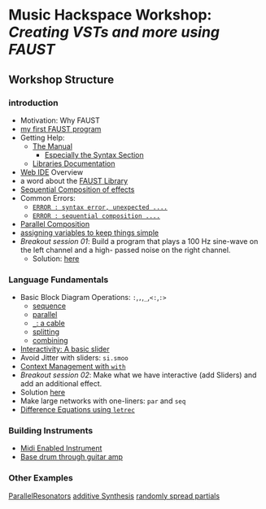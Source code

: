 # Music Hackspace Workshop: *Creating VSTs and more using FAUST*


## Workshop Structure

### introduction

- Motivation: Why FAUST
- [my first FAUST program](DSP/noise.dsp)
- Getting Help:
  - [The Manual](https://faustdoc.grame.fr/manual/introduction/)
    - [Especially the Syntax Section](https://faustdoc.grame.fr/manual/syntax)
  - [Libraries Documentation](https://faustlibraries.grame.fr/)
- [Web IDE](https://faustide.grame.fr/) Overview
- a word about the [FAUST Library](https://github.com/grame-cncm/faustlibraries)
- [Sequential Composition of effects](DSP/sequential01.dsp)
- Common Errors:
  - [`ERROR : syntax error, unexpected ....`](DSP/commonErrors01.dsp)
  - [`ERROR : sequential composition ....`](DSP/commonErrors02.dsp)
- [Parallel Composition](DSP/parallel01.dsp)
- [assigning variables to keep things simple](DSP/variables.dsp)
- *Breakout session 01*: Build a program that plays a 100 Hz sine-wave on the left channel and a high- passed noise on the right channel.
  - Solution: [here](DSP/solution_bo_01.dsp)

### Language Fundamentals
- Basic Block Diagram Operations: `:`,`,`,`_`,`<:`,`:>`
  - [sequence](DSP/sequence02.dsp)
  - [parallel](DSP/parallel02.dsp)
  - [`_`: a cable](DSP/aCable.dsp)
  - [splitting](DSP/split.dsp)
  - [combining](DSP/combine.dsp)
- [Interactivity: A  basic slider](DSP/aSlider.dsp)
- Avoid Jitter with sliders: `si.smoo`
- [Context Management with `with`](DSP/usingWith.dsp)
- *Breakout session 02*: Make what we have interactive (add Sliders) and add an additional effect. 
- Solution [here](DSP/solution_bo_02.dsp)
- Make large networks with one-liners: `par` and `seq`
- [Difference Equations using `letrec`](DSP/onePoleLetrec.dsp)

### Building Instruments
- [Midi Enabled Instrument](DSP/midiInstrument.dsp)
- [Base drum through guitar amp](DSP/basedrum.dsp)

### Other Examples
[ParallelResonators](DSP/ParallelResonators.dsp)
[additive Synthesis](DSP/spreadSaw.dsp)
[randomly spread partials](DSP/randomDeviation.dsp)
